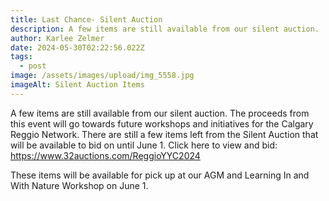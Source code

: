 ```yaml
---
title: Last Chance- Silent Auction
description: A few items are still available from our silent auction.
author: Karlee Zelmer
date: 2024-05-30T02:22:56.022Z
tags:
  - post
image: /assets/images/upload/img_5558.jpg
imageAlt: Silent Auction Items
---
```

A few items are still available from our silent auction. The proceeds from this event will go towards future workshops and initiatives for the Calgary Reggio Network. There are still a few items left from the Silent Auction that will be available to bid on until June 1. Click here to view and bid: <https://www.32auctions.com/ReggioYYC2024>

These items will be available for pick up at our AGM and Learning In and With Nature Workshop on June 1.